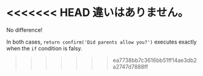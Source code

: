 <<<<<<< HEAD
違いはありません。
=======
No difference!

In both cases, `return confirm('Did parents allow you?')` executes exactly when the `if` condition is falsy.
>>>>>>> ea7738bb7c3616bb51ff14ae3db2a2747d7888ff
